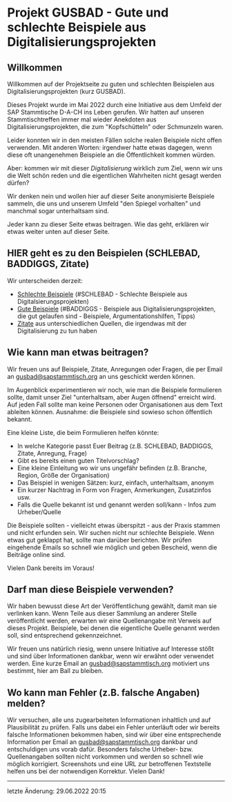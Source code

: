 # Projekt GUSBAD - Gute und schlechte Beispiele aus Digitalisierungsprojekten

## Willkommen
Willkommen auf der Projektseite zu guten und schlechten Beispielen aus Digitalisierungsprojekten (kurz GUSBAD). 

Dieses Projekt wurde im Mai 2022 durch eine Initiative aus dem Umfeld der SAP Stammtische D-A-CH ins Leben gerufen. Wir hatten auf unseren Stammtischtreffen immer mal wieder Anekdoten aus Digitalisierungsprojekten, die zum "Kopfschütteln" oder Schmunzeln waren. 

Leider konnten wir in den meisten Fällen solche realen Beispiele nicht offen verwenden. Mit anderen Worten: irgendwer hatte etwas dagegen, wenn diese oft unangenehmen Beispiele an die Öffentlichkeit kommen würden. 

Aber: kommen wir mit dieser *Digitalisierung* wirklich zum Ziel, wenn wir uns die Welt schön reden und die eigentlichen Wahrheiten nicht gesagt werden dürfen?

Wir denken nein und wollen hier auf dieser Seite anonymisierte Beispiele sammeln, die uns und unserem Umfeld "den Spiegel vorhalten" und manchmal sogar unterhaltsam sind. 

Jeder kann zu dieser Seite etwas beitragen. Wie das geht, erklären wir etwas weiter unten auf dieser Seite.   


## HIER geht es zu den Beispielen (SCHLEBAD, BADDIGGS, Zitate) 

Wir unterscheiden derzeit:
- [Schlechte Beispiele](SCHLEBAD.md) (#SCHLEBAD - Schlechte Beispiele aus Digitalsierungsprojekten)
- [Gute Beispiele](BADDIGS.md) (#BADDIGGS - Beispiele aus Digitalisierungsprojekten, die gut gelaufen sind - Beispiele, Argumentationshilfen, Tipps)
- [Zitate](ZITATE.md) aus unterschiedlichen Quellen, die irgendwas mit der Digitalisierung zu tun haben


## Wie kann man etwas beitragen?

Wir freuen uns auf Beispiele, Zitate, Anregungen oder Fragen, die per Email an <gusbad@sapstammtisch.org> an uns geschickt werden können.

Im Augenblick experimentieren wir noch, wie man die Beispiele formulieren sollte, damit unser Ziel "unterhaltsam, aber Augen öffnend" erreicht wird. Auf jeden Fall sollte man keine Personen oder Organisationen aus dem Text ableiten können. Ausnahme: die Beispiele sind sowieso schon öffentlich bekannt. 

Eine kleine Liste, die beim Formulieren helfen könnte:
- In welche Kategorie passt Euer Beitrag (z.B. SCHLEBAD, BADDIGGS, Zitate, Anregung, Frage)
- Gibt es bereits einen guten Titelvorschlag?
- Eine kleine Einleitung wo wir uns ungefähr befinden (z.B. Branche, Region, Größe der Organisation)
- Das Beispiel in wenigen Sätzen: kurz, einfach, unterhaltsam, anonym
- Ein kurzer Nachtrag in Form von Fragen, Anmerkungen, Zusatzinfos usw.
- Falls die Quelle bekannt ist und genannt werden soll/kann - Infos zum Urheber/Quelle

Die Beispiele sollten - vielleicht etwas überspitzt - aus der Praxis stammen und nicht erfunden sein. Wir suchen nicht nur schlechte Beispiele. Wenn etwas gut geklappt hat, sollte man darüber berichten. Wir prüfen eingehende Emails so schnell wie möglich und geben Bescheid, wenn die Beiträge online sind. 

Vielen Dank bereits im Voraus!


## Darf man diese Beispiele verwenden?

Wir haben bewusst diese Art der Veröffentlichung gewählt, damit man sie verlinken kann. Wenn Teile aus dieser Sammlung an anderer Stelle veröffentlicht werden, erwarten wir eine Quellenangabe mit Verweis auf dieses Projekt. Beispiele, bei denen die eigentliche Quelle genannt werden soll, sind entsprechend gekennzeichnet.

Wir freuen uns natürlich riesig, wenn unsere Initiative auf Interesse stößt und sind über Informationen dankbar, wenn wir erwähnt oder verwendet werden. Eine kurze Email an <gusbad@sapstammtisch.org> motiviert uns bestimmt, hier am Ball zu bleiben. 

## Wo kann man Fehler (z.B. falsche Angaben) melden?

Wir versuchen, alle uns zugearbeiteten Informationen inhaltlich und auf Plausibilität zu prüfen. Falls uns dabei ein Fehler unterläuft oder wir bereits falsche Informationen bekommen haben, sind wir über eine entsprechende Information per Email an <gusbad@sapstammtisch.org> dankbar und entschuldigen uns vorab dafür. Besonders falsche Urheber- bzw. Quellenangaben sollten nicht vorkommen und werden so schnell wie möglich korrigiert. Screenshots und eine URL zur betroffenen Textstelle helfen uns bei der notwendigen Korrektur. 
Vielen Dank! 

---
letzte Änderung: 29.06.2022 20:15